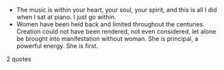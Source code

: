  - The music is within your heart, your soul, your spirit, and this is all I did when I sat at piano. I just go within.
 - Women have been held back and limited throughout the centuries. Creation could not have been rendered, not even considered, let alone be brought into manifestation without woman. She is principal, a powerful energy. She is first.

2 quotes